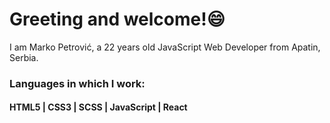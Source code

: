 # Greeting and welcome!😄

I am Marko Petrović, a 22 years old JavaScript Web Developer from Apatin, Serbia.

### Languages in which I work:

#### HTML5 | CSS3 | SCSS | JavaScript | React 







